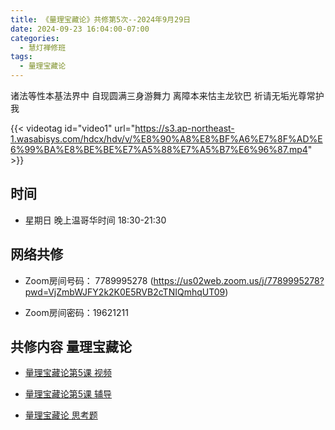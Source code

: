 ```yaml
---
title: 《量理宝藏论》共修第5次--2024年9月29日
date: 2024-09-23 16:04:00-07:00
categories:
  - 慧灯禅修班
tags:
  - 量理宝藏论
---
```

诸法等性本基法界中 自现圆满三身游舞力 离障本来怙主龙钦巴 祈请无垢光尊常护我

{{< videotag id="video1" url="https://s3.ap-northeast-1.wasabisys.com/hdcx/hdv/v/%E8%90%A8%E8%BF%A6%E7%8F%AD%E6%99%BA%E8%BE%BE%E7%A5%88%E7%A5%B7%E6%96%87.mp4" >}}

## 时间


* 星期日 晚上温哥华时间 18:30-21:30


## 网络共修


* Zoom房间号码： 7789995278 (https://us02web.zoom.us/j/7789995278?pwd=VjZmbWJFY2k2K0E5RVB2cTNIQmhqUT09)


* Zoom房间密码：19621211


## 共修内容 量理宝藏论


* [量理宝藏论第5课 视频](https://huidengchanxiu.net/refs/llbzl/llbzl-01#%E7%AC%AC%E4%BA%94%E8%8A%82%E8%AF%BE)


* [量理宝藏论第5课 辅导](https://huidengchanxiu.net/refs/llbzl/llbzl-01#%E7%AC%AC05%E8%AF%BE%E8%BE%85%E5%AF%BC)

* [量理宝藏论 思考题](https://huidengchanxiu.net/refs/llbzl/llbzl-qa)


